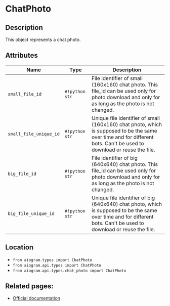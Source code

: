 # ChatPhoto

## Description

This object represents a chat photo.


## Attributes

| Name | Type | Description |
| - | - | - |
| `small_file_id` | `#!python str` | File identifier of small (160x160) chat photo. This file_id can be used only for photo download and only for as long as the photo is not changed. |
| `small_file_unique_id` | `#!python str` | Unique file identifier of small (160x160) chat photo, which is supposed to be the same over time and for different bots. Can't be used to download or reuse the file. |
| `big_file_id` | `#!python str` | File identifier of big (640x640) chat photo. This file_id can be used only for photo download and only for as long as the photo is not changed. |
| `big_file_unique_id` | `#!python str` | Unique file identifier of big (640x640) chat photo, which is supposed to be the same over time and for different bots. Can't be used to download or reuse the file. |



## Location

- `from aiogram.types import ChatPhoto`
- `from aiogram.api.types import ChatPhoto`
- `from aiogram.api.types.chat_photo import ChatPhoto`

## Related pages:

- [Official documentation](https://core.telegram.org/bots/api#chatphoto)
